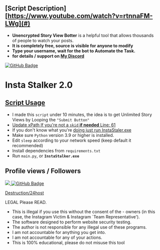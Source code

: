 





## [Script Description][https://www.youtube.com/watch?v=rtnnaFM-LWg](#)

- **Unencrypted Story View Botter** is a helpful tool that allows thousands of people to watch your posts. 
- **It is completely free, source is visible for anyone to modify**
- **Type your username, wait for the bot to Automate the Task.**
 - **for details / support on [My Discord]([https://](https://discord.link/200IQ))** 

 <a href=""><img src="https://i.imgur.com/UjDuIYd.gif" alt="GitHub Badge"></a>
# Insta Stalker 2.0
## [Script Usage](#)
- I made this ``script`` under 10 minutes, the idea is to get Unlimited Story Views by Looping the ``"Submit Button"``
 - [Update xPath If you're not a ``skid`` **if needed** Line: 61](#)
 - If you don't know what you're [doing just run InstaStaler.exe](#)
- Make sure `Python` version 3.9 or higher is installed.
- Edit `sleep` according to your network speed (keep default it recommended)
- Install dependencies from `requirements.txt`
- Run `main.py`, or **`InstaStalker.exe`**



</p>

##  **Profile views / Followers**
<a href="https://github.com/Meghna-DAS/github-profile-views-counter">
    <img src="https://komarev.com/ghpvc/?username=24hoster">
</a>
<a href="https://github.com/24host?tab=followers"><img src="https://img.shields.io/github/followers/24hoster?label=Followers&style=social" alt="GitHub Badge"></a>



[Destruction/24host](LICENSE)

LEGAL Please READ.
- This is illegal if you use this without the consent of the - owners (in this case, the Instagram Victim & Instagram `Team Representative').
- The software designed to perform website security testing.
- The author is not responsible for any illegal use of these programs.
- I am not accountable for anything you get into.
- I am not accountable for any of your actions.
- This is 100% educational, please do not misuse this tool
